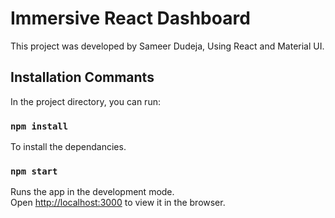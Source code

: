 # Immersive React Dashboard

This project was developed by Sameer Dudeja, Using React and Material UI.

## Installation Commants

In the project directory, you can run:

### `npm install`

To install the dependancies.

### `npm start`

Runs the app in the development mode.\
Open [http://localhost:3000](http://localhost:3000) to view it in the browser.


